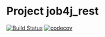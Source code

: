 # Project job4j_rest
[![Build Status](https://app.travis-ci.com/EDGE775/job4j_rest.svg?branch=master)](https://app.travis-ci.com/EDGE775/job4j_rest)
[![codecov](https://codecov.io/gh/EDGE775/job4j_rest/branch/master/graph/badge.svg?token=4O3JGN9NXV)](https://codecov.io/gh/EDGE775/job4j_rest)